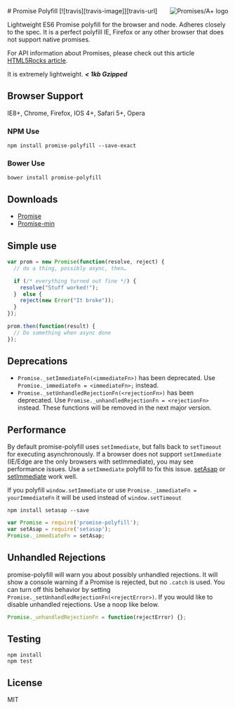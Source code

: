 <a href="http://promises-aplus.github.com/promises-spec">
    <img src="http://promises-aplus.github.com/promises-spec/assets/logo-small.png"
         align="right" alt="Promises/A+ logo" />
</a>
# Promise Polyfill
[![travis][travis-image]][travis-url]

[travis-image]: https://img.shields.io/travis/taylorhakes/promise-polyfill.svg?style=flat
[travis-url]: https://travis-ci.org/taylorhakes/promise-polyfill


Lightweight ES6 Promise polyfill for the browser and node. Adheres closely to the spec. It is a perfect polyfill IE, Firefox or any other browser that does not support native promises.

For API information about Promises, please check out this article [HTML5Rocks article](http://www.html5rocks.com/en/tutorials/es6/promises/).

It is extremely lightweight. ***< 1kb Gzipped***

## Browser Support
IE8+, Chrome, Firefox, IOS 4+, Safari 5+, Opera

### NPM Use
```
npm install promise-polyfill --save-exact
```
### Bower Use
```
bower install promise-polyfill
```

## Downloads

- [Promise](https://raw.github.com/taylorhakes/promise-polyfill/master/promise.js)
- [Promise-min](https://raw.github.com/taylorhakes/promise-polyfill/master/promise.min.js)

## Simple use
```js
var prom = new Promise(function(resolve, reject) {
  // do a thing, possibly async, then…

  if (/* everything turned out fine */) {
    resolve("Stuff worked!");
  }  else {
    reject(new Error("It broke"));
  }
});

prom.then(function(result) {
  // Do something when async done
});
```

## Deprecations
- `Promise._setImmediateFn(<immediateFn>)` has been deprecated. Use `Promise._immediateFn = <immediateFn>;` instead.
- `Promise._setUnhandledRejectionFn(<rejectionFn>)` has been deprecated. Use `Promise._unhandledRejectionFn = <rejectionFn>` instead.
These functions will be removed in the next major version.

## Performance
By default promise-polyfill uses `setImmediate`, but falls back to `setTimeout` for executing asynchronously. If a browser does not support `setImmediate` (IE/Edge are the only browsers with setImmediate), you may see performance issues.
Use a `setImmediate` polyfill to fix this issue. [setAsap](https://github.com/taylorhakes/setAsap) or [setImmediate](https://github.com/YuzuJS/setImmediate) work well.

If you polyfill `window.setImmediate` or use `Promise._immediateFn = yourImmediateFn` it will be used instead of `window.setTimeout`
```
npm install setasap --save
```
```js
var Promise = require('promise-polyfill');
var setAsap = require('setasap');
Promise._immediateFn = setAsap;
```

## Unhandled Rejections
promise-polyfill will warn you about possibly unhandled rejections. It will show a console warning if a Promise is rejected, but no `.catch` is used. You can turn off this behavior by setting `Promise._setUnhandledRejectionFn(<rejectError>)`.
If you would like to disable unhandled rejections. Use a noop like below.
```js
Promise._unhandledRejectionFn = function(rejectError) {};
```


## Testing
```
npm install
npm test
```

## License
MIT
